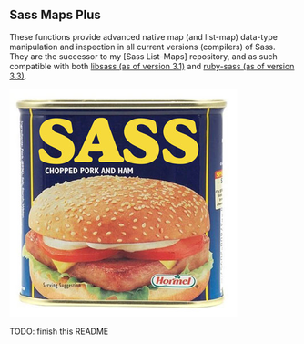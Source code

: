## Sass Maps Plus

These functions provide advanced native map (and list-map) data-type manipulation and inspection in all current versions (compilers) of Sass. They are the successor to my [Sass List–Maps] repository, and as such compatible with both [libsass (as of version 3.1)](http://libsass.org/) and [ruby-sass (as of version 3.3)](http://sass-lang.com/).

![](sass-hash.jpg)

TODO: finish this README